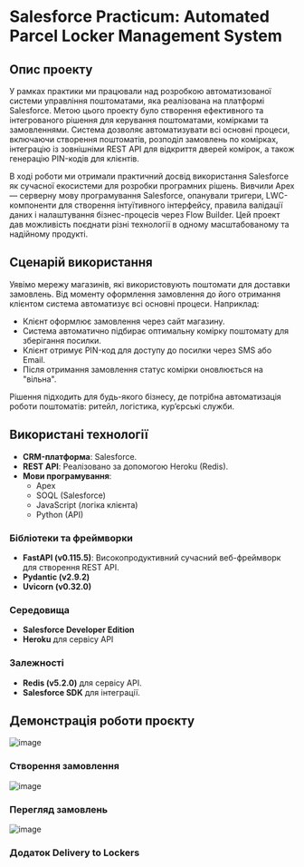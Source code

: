 # **Salesforce Practicum: Automated Parcel Locker Management System**

## **Опис проекту**

У рамках практики ми працювали над розробкою автоматизованої системи управління поштоматами, яка реалізована на платформі Salesforce. Метою цього проекту було створення ефективного та інтегрованого рішення для керування поштоматами, комірками та замовленнями. Система дозволяє автоматизувати всі основні процеси, включаючи створення поштоматів, розподіл замовлень по комірках, інтеграцію із зовнішніми REST API для відкриття дверей комірок, а також генерацію PIN-кодів для клієнтів.

В ході роботи ми отримали практичний досвід використання Salesforce як сучасної екосистеми для розробки програмних рішень. Вивчили Apex — серверну мову програмування Salesforce, опанували тригери, LWC-компоненти для створення інтуїтивного інтерфейсу, правила валідації даних і налаштування бізнес-процесів через Flow Builder. Цей проект дав можливість поєднати різні технології в одному масштабованому та надійному продукті.


## **Сценарій використання**

Уявімо мережу магазинів, які використовують поштомати для доставки замовлень. Від моменту оформлення замовлення до його отримання клієнтом система автоматизує всі основні процеси. Наприклад:
- Клієнт оформлює замовлення через сайт магазину.
- Система автоматично підбирає оптимальну комірку поштомату для зберігання посилки.
- Клієнт отримує PIN-код для доступу до посилки через SMS або Email.
- Після отримання замовлення статус комірки оновлюється на "вільна".

Рішення підходить для будь-якого бізнесу, де потрібна автоматизація роботи поштоматів: ритейл, логістика, кур’єрські служби.

## Використані технології

- **CRM-платформа**: Salesforce.
- **REST API**: Реалізовано за допомогою Heroku (Redis).
- **Мови програмування**:
  - Apex
  - SOQL (Salesforce)
  - JavaScript (логіка клієнта)
  - Python (API)

### Бібліотеки та фреймворки

- **FastAPI (v0.115.5)**: Високопродуктивний сучасний веб-фреймворк для створення REST API.
- **Pydantic (v2.9.2)**
- **Uvicorn (v0.32.0)**

### Середовища

- **Salesforce Developer Edition**
- **Heroku** для сервісу API

### Залежності

- **Redis (v5.2.0)** для сервісу API.
- **Salesforce SDK** для інтеграції.

## **Демонстрація роботи проєкту**
![image](https://github.com/user-attachments/assets/6bca22e2-9434-4f8c-bd01-e2f3a6330091)
### Створення замовлення
![image](https://github.com/user-attachments/assets/732db74d-779a-4cb6-9a30-5e407b732522)
### Перегляд замовлень
![image](https://github.com/user-attachments/assets/5a3f657d-9750-4780-9335-d340da59943e)
### Додаток Delivery to Lockers
